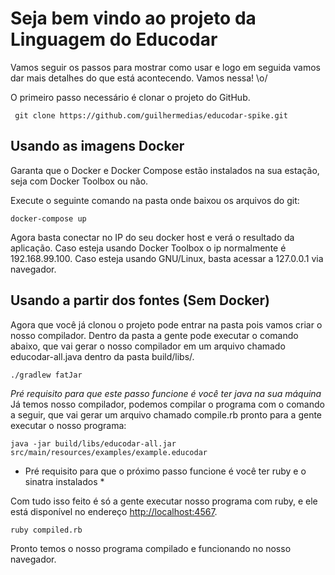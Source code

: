 # Seja bem vindo ao projeto da Linguagem do Educodar

Vamos seguir os passos para mostrar como usar e logo em seguida vamos dar mais detalhes do que está acontecendo. Vamos nessa! \o/

O primeiro passo necessário é clonar o projeto do GitHub.

```
 git clone https://github.com/guilhermedias/educodar-spike.git
```

## Usando as imagens Docker

Garanta que o Docker e Docker Compose estão instalados na sua estação, seja com Docker Toolbox ou não.

Execute o seguinte comando na pasta onde baixou os arquivos do git:

```
docker-compose up
```

Agora basta conectar no IP do seu docker host e verá o resultado da aplicação. Caso esteja usando Docker Toolbox o ip normalmente é 192.168.99.100. Caso esteja usando GNU/Linux, basta acessar a 127.0.0.1 via navegador.

## Usando a partir dos fontes (Sem Docker) 

Agora que você já clonou o projeto pode entrar na pasta pois vamos criar o nosso compilador. Dentro da pasta
a gente pode executar o comando abaixo, que vai gerar o nosso compilador em um arquivo chamado educodar-all.java
dentro da pasta build/libs/.

```
./gradlew fatJar
```

*Pré requisito para que este passo funcione é você ter java na sua máquina*
Já temos nosso compilador, podemos compilar o programa com o comando a seguir, que vai gerar um arquivo
chamado compile.rb pronto para a gente executar o nosso programa:

```
java -jar build/libs/educodar-all.jar src/main/resources/examples/example.educodar

```

* Pré requisito para que o próximo passo funcione é você ter ruby e o sinatra instalados *

Com tudo isso feito é só a gente executar nosso programa com ruby, e ele está disponível no endereço
[http://localhost:4567](http://localhost:4567).

```
ruby compiled.rb
```

Pronto temos o nosso programa compilado e funcionando no nosso navegador.
